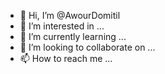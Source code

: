 - 👋 Hi, I’m @AwourDomitil
- 👀 I’m interested in ...
- 🌱 I’m currently learning ...
- 💞️ I’m looking to collaborate on ...
- 📫 How to reach me ...

<!---
AwourDomitil/AwourDomitil is a ✨ special ✨ repository because its `README.md` (this file) appears on your GitHub profile.
You can click the Preview link to take a look at your changes.
--->

